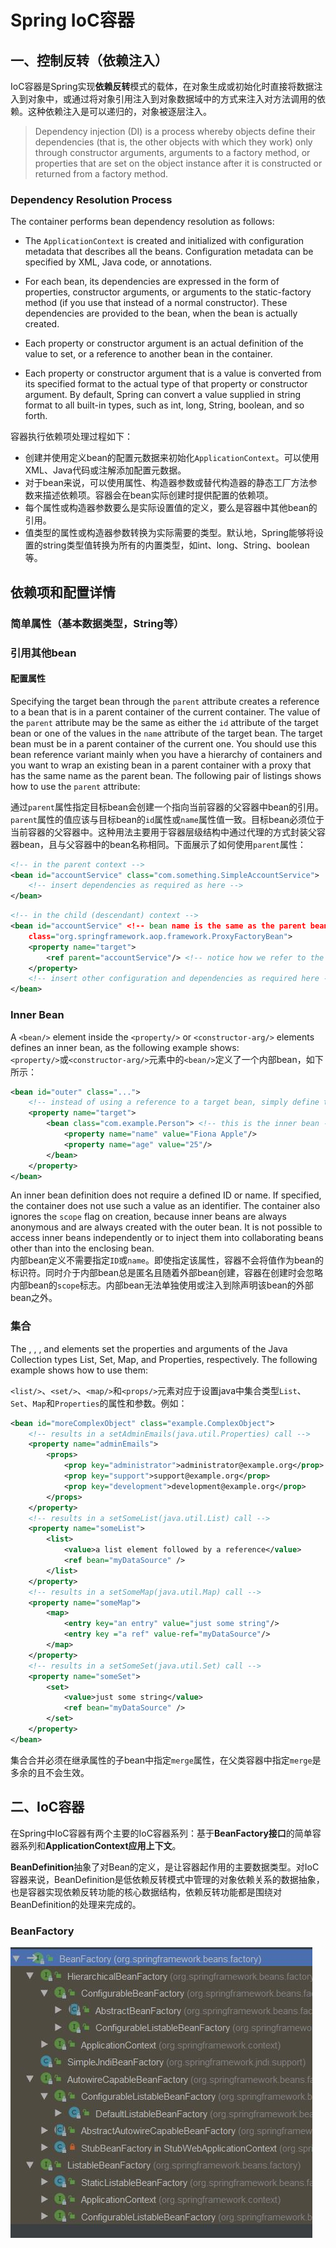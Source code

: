 # Spring IoC容器

## 一、控制反转（依赖注入）
IoC容器是Spring实现**依赖反转**模式的载体，在对象生成或初始化时直接将数据注入到对象中，或通过将对象引用注入到对象数据域中的方式来注入对方法调用的依赖。这种依赖注入是可以递归的，对象被逐层注入。  
> Dependency injection (DI) is a process whereby objects define their dependencies (that is, the other objects with which they work) only through constructor arguments, arguments to a factory method, or properties that are set on the object instance after it is constructed or returned from a factory method. 


### Dependency Resolution Process
The container performs bean dependency resolution as follows:

+ The `ApplicationContext` is created and initialized with configuration metadata that describes all the beans. Configuration metadata can be specified by XML, Java code, or annotations.

+ For each bean, its dependencies are expressed in the form of properties, constructor arguments, or arguments to the static-factory method (if you use that instead of a normal constructor). These dependencies are provided to the bean, when the bean is actually created.

+ Each property or constructor argument is an actual definition of the value to set, or a reference to another bean in the container.

+ Each property or constructor argument that is a value is converted from its specified format to the actual type of that property or constructor argument. By default, Spring can convert a value supplied in string format to all built-in types, such as int, long, String, boolean, and so forth.

容器执行依赖项处理过程如下：  
+ 创建并使用定义bean的配置元数据来初始化`ApplicationContext`。可以使用XML、Java代码或注解添加配置元数据。  
+ 对于bean来说，可以使用属性、构造器参数或替代构造器的静态工厂方法参数来描述依赖项。容器会在bean实际创建时提供配置的依赖项。  
+ 每个属性或构造器参数要么是实际设置值的定义，要么是容器中其他bean的引用。  
+ 值类型的属性或构造器参数转换为实际需要的类型。默认地，Spring能够将设置的string类型值转换为所有的内置类型，如int、long、String、boolean等。  

## 依赖项和配置详情

### 简单属性（基本数据类型，String等）
### 引用其他bean
#### 配置属性
Specifying the target bean through the `parent` attribute creates a reference to a bean that is in a parent container of the current container. The value of the `parent` attribute may be the same as either the `id` attribute of the target bean or one of the values in the `name` attribute of the target bean. The target bean must be in a parent container of the current one. You should use this bean reference variant mainly when you have a hierarchy of containers and you want to wrap an existing bean in a parent container with a proxy that has the same name as the parent bean. The following pair of listings shows how to use the `parent` attribute:

通过`parent`属性指定目标bean会创建一个指向当前容器的父容器中bean的引用。`parent`属性的值应该与目标bean的`id`属性或`name`属性值一致。目标bean必须位于当前容器的父容器中。这种用法主要用于容器层级结构中通过代理的方式封装父容器bean，且与父容器中的bean名称相同。下面展示了如何使用`parent`属性：

```xml
<!-- in the parent context -->
<bean id="accountService" class="com.something.SimpleAccountService">
    <!-- insert dependencies as required as here -->
</bean>
```

```xml
<!-- in the child (descendant) context -->
<bean id="accountService" <!-- bean name is the same as the parent bean -->
    class="org.springframework.aop.framework.ProxyFactoryBean">
    <property name="target">
        <ref parent="accountService"/> <!-- notice how we refer to the parent bean -->
    </property>
    <!-- insert other configuration and dependencies as required here -->
</bean>
```

### Inner Bean
A `<bean/>` element inside the `<property/>` or `<constructor-arg/>` elements defines an inner bean, as the following example shows:  
`<property/>`或`<constructor-arg/>`元素中的`<bean/>`定义了一个内部bean，如下所示：  

```xml
<bean id="outer" class="...">
    <!-- instead of using a reference to a target bean, simply define the target bean inline -->
    <property name="target">
        <bean class="com.example.Person"> <!-- this is the inner bean -->
            <property name="name" value="Fiona Apple"/>
            <property name="age" value="25"/>
        </bean>
    </property>
</bean>
```
An inner bean definition does not require a defined ID or name. If specified, the container does not use such a value as an identifier. The container also ignores the `scope` flag on creation, because inner beans are always anonymous and are always created with the outer bean. It is not possible to access inner beans independently or to inject them into collaborating beans other than into the enclosing bean.   
内部bean定义不需要指定`ID`或`name`。即使指定该属性，容器不会将值作为bean的标识符。同时介于内部bean总是匿名且随着外部bean创建，容器在创建时会忽略内部bean的`scope`标志。内部bean无法单独使用或注入到除声明该bean的外部bean之外。

### 集合
The <list/>, <set/>, <map/>, and <props/> elements set the properties and arguments of the Java Collection types List, Set, Map, and Properties, respectively. The following example shows how to use them:  

`<list/>`、`<set/>`、`<map/>`和`<props/>`元素对应于设置java中集合类型`List`、`Set`、`Map`和`Properties`的属性和参数。例如： 

```xml
<bean id="moreComplexObject" class="example.ComplexObject">
    <!-- results in a setAdminEmails(java.util.Properties) call -->
    <property name="adminEmails">
        <props>
            <prop key="administrator">administrator@example.org</prop>
            <prop key="support">support@example.org</prop>
            <prop key="development">development@example.org</prop>
        </props>
    </property>
    <!-- results in a setSomeList(java.util.List) call -->
    <property name="someList">
        <list>
            <value>a list element followed by a reference</value>
            <ref bean="myDataSource" />
        </list>
    </property>
    <!-- results in a setSomeMap(java.util.Map) call -->
    <property name="someMap">
        <map>
            <entry key="an entry" value="just some string"/>
            <entry key ="a ref" value-ref="myDataSource"/>
        </map>
    </property>
    <!-- results in a setSomeSet(java.util.Set) call -->
    <property name="someSet">
        <set>
            <value>just some string</value>
            <ref bean="myDataSource" />
        </set>
    </property>
</bean>
```
集合合并必须在继承属性的子bean中指定`merge`属性，在父类容器中指定`merge`是多余的且不会生效。  

## 二、IoC容器
在Spring中IoC容器有两个主要的IoC容器系列：基于**BeanFactory接口**的简单容器系列和**ApplicationContext应用上下文**。  

**BeanDefinition**抽象了对Bean的定义，是让容器起作用的主要数据类型。对IoC容器来说，BeanDefinition是低依赖反转模式中管理的对象依赖关系的数据抽象，也是容器实现依赖反转功能的核心数据结构，依赖反转功能都是围绕对BeanDefinition的处理来完成的。  

### BeanFactory

![BeanFactory的层级结构](img/BeanFactoryHierarchy.JPG)

